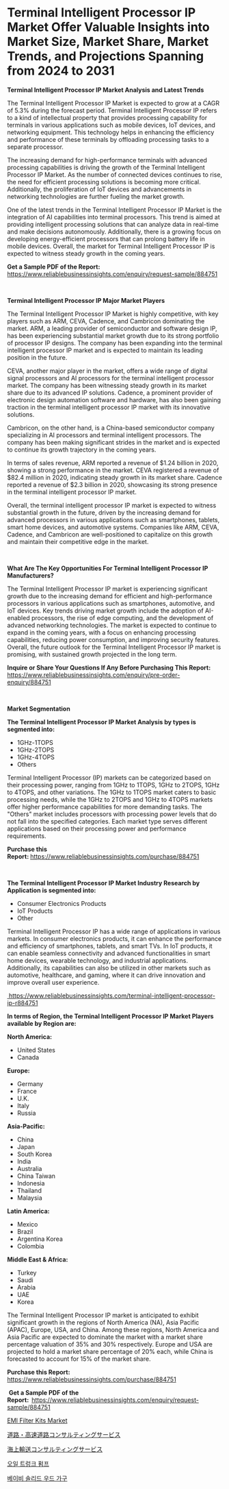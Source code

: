 <p><h1>Terminal Intelligent Processor IP Market Offer Valuable Insights into Market Size, Market Share, Market Trends, and Projections Spanning from 2024 to 2031</h1></p><p><strong>Terminal Intelligent Processor IP Market Analysis and Latest Trends</strong></p>
<p><p>The Terminal Intelligent Processor IP Market is expected to grow at a CAGR of 5.3% during the forecast period. Terminal Intelligent Processor IP refers to a kind of intellectual property that provides processing capability for terminals in various applications such as mobile devices, IoT devices, and networking equipment. This technology helps in enhancing the efficiency and performance of these terminals by offloading processing tasks to a separate processor.</p><p>The increasing demand for high-performance terminals with advanced processing capabilities is driving the growth of the Terminal Intelligent Processor IP Market. As the number of connected devices continues to rise, the need for efficient processing solutions is becoming more critical. Additionally, the proliferation of IoT devices and advancements in networking technologies are further fueling the market growth.</p><p>One of the latest trends in the Terminal Intelligent Processor IP Market is the integration of AI capabilities into terminal processors. This trend is aimed at providing intelligent processing solutions that can analyze data in real-time and make decisions autonomously. Additionally, there is a growing focus on developing energy-efficient processors that can prolong battery life in mobile devices. Overall, the market for Terminal Intelligent Processor IP is expected to witness steady growth in the coming years.</p></p>
<p><strong>Get a Sample PDF of the Report:&nbsp;</strong> <a href="https://www.reliablebusinessinsights.com/enquiry/request-sample/884751">https://www.reliablebusinessinsights.com/enquiry/request-sample/884751</a></p>
<p>&nbsp;</p>
<p><strong>Terminal Intelligent Processor IP Major Market Players</strong></p>
<p><p>The Terminal Intelligent Processor IP Market is highly competitive, with key players such as ARM, CEVA, Cadence, and Cambricon dominating the market. ARM, a leading provider of semiconductor and software design IP, has been experiencing substantial market growth due to its strong portfolio of processor IP designs. The company has been expanding into the terminal intelligent processor IP market and is expected to maintain its leading position in the future.</p><p>CEVA, another major player in the market, offers a wide range of digital signal processors and AI processors for the terminal intelligent processor market. The company has been witnessing steady growth in its market share due to its advanced IP solutions. Cadence, a prominent provider of electronic design automation software and hardware, has also been gaining traction in the terminal intelligent processor IP market with its innovative solutions.</p><p>Cambricon, on the other hand, is a China-based semiconductor company specializing in AI processors and terminal intelligent processors. The company has been making significant strides in the market and is expected to continue its growth trajectory in the coming years.</p><p>In terms of sales revenue, ARM reported a revenue of $1.24 billion in 2020, showing a strong performance in the market. CEVA registered a revenue of $82.4 million in 2020, indicating steady growth in its market share. Cadence reported a revenue of $2.3 billion in 2020, showcasing its strong presence in the terminal intelligent processor IP market.</p><p>Overall, the terminal intelligent processor IP market is expected to witness substantial growth in the future, driven by the increasing demand for advanced processors in various applications such as smartphones, tablets, smart home devices, and automotive systems. Companies like ARM, CEVA, Cadence, and Cambricon are well-positioned to capitalize on this growth and maintain their competitive edge in the market.</p></p>
<p>&nbsp;</p>
<p><strong>What Are The Key Opportunities For Terminal Intelligent Processor IP Manufacturers?</strong></p>
<p><p>The Terminal Intelligent Processor IP market is experiencing significant growth due to the increasing demand for efficient and high-performance processors in various applications such as smartphones, automotive, and IoT devices. Key trends driving market growth include the adoption of AI-enabled processors, the rise of edge computing, and the development of advanced networking technologies. The market is expected to continue to expand in the coming years, with a focus on enhancing processing capabilities, reducing power consumption, and improving security features. Overall, the future outlook for the Terminal Intelligent Processor IP market is promising, with sustained growth projected in the long term.</p></p>
<p><strong>Inquire or Share Your Questions If Any Before Purchasing This Report:</strong> <a href="https://www.reliablebusinessinsights.com/enquiry/pre-order-enquiry/884751">https://www.reliablebusinessinsights.com/enquiry/pre-order-enquiry/884751</a></p>
<p>&nbsp;</p>
<p><strong>Market Segmentation</strong></p>
<p><strong>The Terminal Intelligent Processor IP Market Analysis by types is segmented into:</strong></p>
<p><ul><li>1GHz-1TOPS</li><li>1GHz-2TOPS</li><li>1GHz-4TOPS</li><li>Others</li></ul></p>
<p><p>Terminal Intelligent Processor (IP) markets can be categorized based on their processing power, ranging from 1GHz to 1TOPS, 1GHz to 2TOPS, 1GHz to 4TOPS, and other variations. The 1GHz to 1TOPS market caters to basic processing needs, while the 1GHz to 2TOPS and 1GHz to 4TOPS markets offer higher performance capabilities for more demanding tasks. The "Others" market includes processors with processing power levels that do not fall into the specified categories. Each market type serves different applications based on their processing power and performance requirements.</p></p>
<p><strong>Purchase this Report:&nbsp;</strong><a href="https://www.reliablebusinessinsights.com/purchase/884751">https://www.reliablebusinessinsights.com/purchase/884751</a></p>
<p>&nbsp;</p>
<p><strong>The Terminal Intelligent Processor IP Market Industry Research by Application is segmented into:</strong></p>
<p><ul><li>Consumer Electronics Products</li><li>IoT Products</li><li>Other</li></ul></p>
<p><p>Terminal Intelligent Processor IP has a wide range of applications in various markets. In consumer electronics products, it can enhance the performance and efficiency of smartphones, tablets, and smart TVs. In IoT products, it can enable seamless connectivity and advanced functionalities in smart home devices, wearable technology, and industrial applications. Additionally, its capabilities can also be utilized in other markets such as automotive, healthcare, and gaming, where it can drive innovation and improve overall user experience.</p></p>
<p><a href="https://www.reliablebusinessinsights.com/terminal-intelligent-processor-ip-r884751">&nbsp;https://www.reliablebusinessinsights.com/terminal-intelligent-processor-ip-r884751</a></p>
<p><strong>In terms of Region, the Terminal Intelligent Processor IP Market Players available by Region are:</strong></p>
<p>
    <p> <strong> North America: </strong>
        <ul>
            <li>United States</li>
            <li>Canada</li>
        </ul>
        </p> 
    <p> <strong> Europe: </strong>
        <ul>
            <li>Germany</li>
            <li>France</li>
            <li>U.K.</li>
            <li>Italy</li>
            <li>Russia</li>
        </ul>
        </p> 
    <p> <strong> Asia-Pacific: </strong>
        <ul>
            <li>China</li>
            <li>Japan</li>
            <li>South Korea</li>
            <li>India</li>
            <li>Australia</li>
            <li>China Taiwan</li>
            <li>Indonesia</li>
            <li>Thailand</li>
            <li>Malaysia</li>
        </ul>
        </p> 
    <p> <strong> Latin America: </strong>
        <ul>
            <li>Mexico</li>
            <li>Brazil</li>
            <li>Argentina Korea</li>
            <li>Colombia</li>
        </ul>
        </p> 
    <p> <strong> Middle East & Africa: </strong>
        <ul>
            <li>Turkey</li>
            <li>Saudi</li>
            <li>Arabia</li>
            <li>UAE</li>
            <li>Korea</li>
        </ul>
    </p>
    </p>
<p><p>The Terminal Intelligent Processor IP market is anticipated to exhibit significant growth in the regions of North America (NA), Asia Pacific (APAC), Europe, USA, and China. Among these regions, North America and Asia Pacific are expected to dominate the market with a market share percentage valuation of 35% and 30% respectively. Europe and USA are projected to hold a market share percentage of 20% each, while China is forecasted to account for 15% of the market share.</p></p>
<p><strong>Purchase this Report: </strong><a href="https://www.reliablebusinessinsights.com/purchase/884751">https://www.reliablebusinessinsights.com/purchase/884751</a></p>
<p>&nbsp;<strong>Get a Sample PDF of the Report:&nbsp;&nbsp;</strong><a href="https://www.reliablebusinessinsights.com/enquiry/request-sample/884751">https://www.reliablebusinessinsights.com/enquiry/request-sample/884751</a></p>
<p><strong></strong></p>
<p><p><a href="https://github.com/amirvaghari/Market-Research-Report-List-1/blob/main/emi-filter-kits-market.md">EMI Filter Kits Market</a></p><p><a href="https://github.com/reliezer65/Market-Research-Report-List-1/blob/main/4309926147942.md">道路・高速道路コンサルティングサービス</a></p><p><a href="https://github.com/RodHoppe07/Market-Research-Report-List-2/blob/main/6934160147941.md">海上輸送コンサルティングサービス</a></p><p><a href="https://github.com/fredrickeglers/Market-Research-Report-List-2/blob/main/1509200157149.md">오일 트렁크 펌프</a></p><p><a href="https://github.com/RichardLueilwitz787/Market-Research-Report-List-2/blob/main/3131104157150.md">베이비 솔리드 우드 가구</a></p></p>